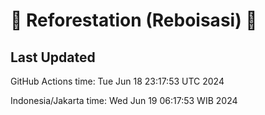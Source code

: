 
# 🌳 Reforestation (Reboisasi) 🌲

## Last Updated

GitHub Actions time: Tue Jun 18 23:17:53 UTC 2024

Indonesia/Jakarta time: Wed Jun 19 06:17:53 WIB 2024
